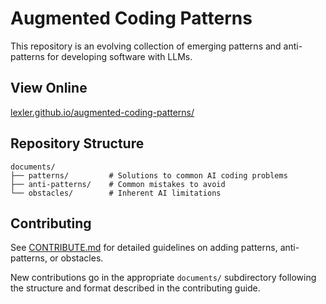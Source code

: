 # Augmented Coding Patterns

This repository is an evolving collection of emerging patterns and anti-patterns for developing software with LLMs.

## View Online
[lexler.github.io/augmented-coding-patterns/](https://lexler.github.io/augmented-coding-patterns//)

## Repository Structure

```
documents/
├── patterns/         # Solutions to common AI coding problems
├── anti-patterns/    # Common mistakes to avoid
└── obstacles/        # Inherent AI limitations
```

## Contributing

See [CONTRIBUTE.md](./CONTRIBUTE.md) for detailed guidelines on adding patterns, anti-patterns, or obstacles.

New contributions go in the appropriate `documents/` subdirectory following the structure and format described in the contributing guide.
